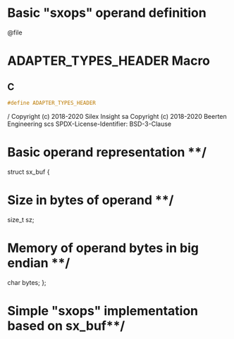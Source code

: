 
# Basic "sxops" operand definition


 @file

# ADAPTER_TYPES_HEADER Macro

## C

```c
#define ADAPTER_TYPES_HEADER

```
/
 Copyright (c) 2018-2020 Silex Insight sa
 Copyright (c) 2018-2020 Beerten Engineering scs
 SPDX-License-Identifier: BSD-3-Clause


# Basic operand representation **/


struct sx_buf {

# Size in bytes of operand **/


size_t sz;

# Memory of operand bytes in big endian **/


char bytes;
};

# Simple "sxops" implementation based on sx_buf**/


